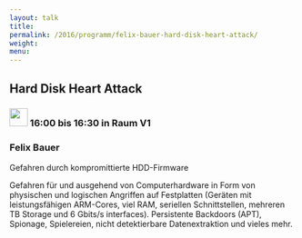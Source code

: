 ```yaml
---
layout: talk
title:
permalink: /2016/programm/felix-bauer-hard-disk-heart-attack/
weight:
menu:
---
```

## Hard Disk Heart Attack

### <img height = "32" src="../../../images/talk.svg"> 16:00 bis 16:30 in Raum V1

### Felix Bauer

Gefahren durch kompromittierte HDD-Firmware

  Gefahren für und ausgehend von Computerhardware in Form von physischen und
  logischen Angriffen auf Festplatten (Geräten mit leistungsfähigen
  ARM-Cores, viel RAM, seriellen Schnittstellen, mehreren TB Storage und 6
  Gbits/s interfaces). Persistente Backdoors (APT), Spionage, Spielereien, nicht
  detektierbare Datenextraktion und vieles mehr.

